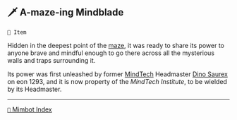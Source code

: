 ## 🗡️ A-maze-ing Mindblade

`📜 Item`

Hidden in the deepest point of the [maze](<https://zeithalt.github.io/r/maze.html>), it was ready to share its power to anyone brave and mindful enough to go there across all the mysterious walls and traps surrounding it. 

Its power was first unleashed by former [MindTech](<https://zeithalt.github.io/r/mindtech_institute.html>) Headmaster [Dino Saurex](<https://zeithalt.github.io/r/curious_dino.html>) on eon 1293, and it is now property of the _MindTech Institute_, to be wielded by its Headmaster.

-----
[`📑` Mimbot Index](<https://zeithalt.github.io/r/#33d0>)
<!---
keywords:  
aliases: 
-->